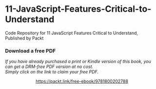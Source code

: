 # 11-JavaScript-Features-Critical-to-Understand
Code Repository for 11 JavaScript Features Critical to Understand, Published by Packt
### Download a free PDF

 <i>If you have already purchased a print or Kindle version of this book, you can get a DRM-free PDF version at no cost.<br>Simply click on the link to claim your free PDF.</i>
<p align="center"> <a href="https://packt.link/free-ebook/9781800202788">https://packt.link/free-ebook/9781800202788 </a> </p>